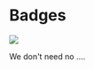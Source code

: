 # Badges

<img src="https://gist.github.com/dhuyvett/9ca634173ccdf0b971615626068b9742/raw/f299b2985d3c723dbe38b679af604346aac712c9/codecov.svg">
</img>

We don't need no ....
